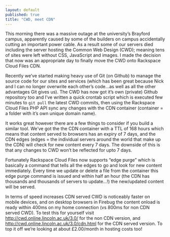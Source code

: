 ```yaml
---
layout: default
published: true
title: "CWD, meet CDN"
---
```


This morning there was a massive outage at the university’s Brayford campus, apparently caused by some of the builders on campus accidentally cutting an important power cable. As a result some of our servers died including the server hosting the Common Web Design (CWD); meaning tens of sites were left without CSS, JavaScript and images. I made the decision that now was an appropriate day to finally move the CWD onto Rackspace Cloud Files CDN.

Recently we’ve started making heavy use of Git (on Github) to manage the source code for our sites and services (which has been great because Nick and I can no longer overwrite each other’s code…as well as all the other advantages Git gives us). The CWD has now got it’s own (private) Github repository too and I’ve written a quick crontab script which is executed few minutes to `git pull` the latest CWD commits, then using the Rackspace Cloud Files PHP API sync any changes with the CDN container (container = a folder with it’s own unique domain name).

It works great however there are a few things to consider if you build a similar tool. We’ve got the the CDN container with a TTL of 168 hours which means that content served to browsers has an expiry of 7 days, and the CDN edges (edges = the individual servers around the world that make up the CDN) will check for new content every 7 days. The downside of this is that any changes to CWD won’t be reflected for upto 7 days.

Fortunately Rackspace Cloud Files now supports “edge purge” which is basically a command that tells all the edges to go and look for new content immediately. Every time we update or delete a file from the container this edge purge command is issued and within half an hour (the CDN has thousands and thousands of servers to update…!) the new/updated content will be served.

In terms of speed increases CDN served CWD is noticeably faster on mobile devices, and on desktop browsers in Firebug the content onload is ready within 400ms on my home connection (vs 800ms for non CDN served CWD). To test this for yourself visit http://cwd.online.lincoln.ac.uk/3.0/ for the non CDN version, and http://cwd.online.lincoln.ac.uk/3.0/cdn.html for the CDN served version.
To top it off we’re looking at about £2.00/month in hosting costs too!